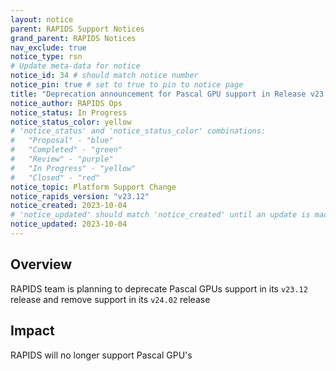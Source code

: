 ```yaml
---
layout: notice
parent: RAPIDS Support Notices
grand_parent: RAPIDS Notices
nav_exclude: true
notice_type: rsn
# Update meta-data for notice
notice_id: 34 # should match notice number
notice_pin: true # set to true to pin to notice page
title: "Deprecation announcement for Pascal GPU support in Release v23.12"
notice_author: RAPIDS Ops
notice_status: In Progress
notice_status_color: yellow
# 'notice_status' and 'notice_status_color' combinations:
#   "Proposal" - "blue"
#   "Completed" - "green"
#   "Review" - "purple"
#   "In Progress" - "yellow"
#   "Closed" - "red"
notice_topic: Platform Support Change
notice_rapids_version: "v23.12"
notice_created: 2023-10-04
# 'notice_updated' should match 'notice_created' until an update is made
notice_updated: 2023-10-04
---
```


## Overview

RAPIDS team is planning to deprecate Pascal GPUs support in its `v23.12` release and remove support in its `v24.02` release

## Impact

 RAPIDS will no longer support Pascal GPU's  
 
 

